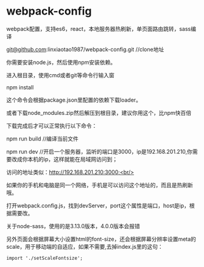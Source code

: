 # webpack-config
webpack配置，支持es6，react，本地服务器热刷新，单页面路由跳转，sass编译<br/>

git@github.com:linxiaotao1987/webpack-config.git //clone地址<br/>

你需要安装node.js，然后使用npm安装依赖。<br/>

进入根目录，使用cmd或者git等命令行输入窗<br/>

npm install<br/>

这个命令会根据package.json里配置的依赖下载loader。<br/>

或者下载node_modules.zip然后解压到根目录，建议你用这个，比npm快百倍<br/>

下载完成后才可以正常执行以下命令：<br/>

npm run build //编译当前文件<br/>

npm run dev //开启一个服务器，监听的端口是3000，ip是192.168.201.210,你需要改成你本机的ip，这样就能在局域网访问到；<br/>

访问的地址类似：http://192.168.201.210:3000;<br/>

如果你的手机和电脑是同一个网络，手机是可以访问这个地址的，而且是热刷新哦。<br/>

打开webpack.config.js，找到devServer，port这个属性是端口，host是ip，根据需要改。<br/>


关于node-sass，使用的是3.13.0版本，4.0.0版本会报错<br/>

另外页面会根据屏幕大小设置html的font-size，还会根据屏幕分辨率设置meta的scale，用于移动端的自适应，如果不需要,去掉index.js里的这句：<br/>
```
import './setScaleFontsize';
```
 
